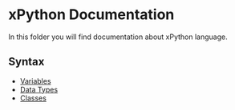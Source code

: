 # xPython Documentation

In this folder you will find documentation about xPython language.

## Syntax

 - [Variables](Variables.md)
 - [Data Types](DataTypes.md)
 - [Classes](Classes.md)
